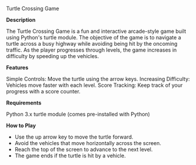Turtle Crossing Game

**Description**

The Turtle Crossing Game is a fun and interactive arcade-style game built using Python's turtle module. The objective of the game is to navigate a turtle across a busy highway while avoiding being hit by the oncoming traffic. As the player progresses through levels, the game increases in difficulty by speeding up the vehicles.

**Features**

Simple Controls: Move the turtle using the arrow keys.
Increasing Difficulty: Vehicles move faster with each level.
Score Tracking: Keep track of your progress with a score counter.

**Requirements**

Python 3.x
turtle module (comes pre-installed with Python)

**How to Play**

- Use the up arrow key to move the turtle forward.
- Avoid the vehicles that move horizontally across the screen.
- Reach the top of the screen to advance to the next level.
- The game ends if the turtle is hit by a vehicle.
